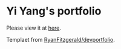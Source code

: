 # Yi Yang's portfolio

Please view it at [here](https://yaannnik.github.io/).

Templaet from [RyanFitzgerald/devportfolio](https://github.com/RyanFitzgerald/devportfolio).